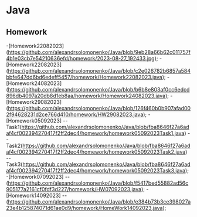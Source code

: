 # Java
## Homework
-[Homework22082023] (https://github.com/alexandrsolomonenko/Java/blob/9eb28a66b62c011757f4b1e03cb7e54210636efd/homework/2023-08-27_192433.jpg);
-[Homework22082023] (https://github.com/alexandrsolomonenko/Java/blob/c2e026782b6857a584bbfe647dd6bd6edeff5457/homework/Homework22082023.java);
-[Homework24082023] (https://github.com/alexandrsolomonenko/Java/blob/b6b8e803af0cc6edcd896db4097a20db8d1eb8aa/homework/Homework24082023.java);
-[Homework29082023] (https://github.com/alexandrsolomonenko/Java/blob/126f460b0b907afad002f94628231d2ce766d410/homework/HW29082023.java);
-[Homework05092023] -- Task1(https://github.com/alexandrsolomonenko/Java/blob/fba8646f27a6adaf4cf002394270417f2ff2dec4/homework/homework05092023Task1.java) -- Task2(https://github.com/alexandrsolomonenko/Java/blob/fba8646f27a6adaf4cf002394270417f2ff2dec4/homework/homework05092023Task2.java) --Task3(https://github.com/alexandrsolomonenko/Java/blob/fba8646f27a6adaf4cf002394270417f2ff2dec4/homework/homework05092023Task3.java);
-[Homework07092023] -- (https://github.com/alexandrsolomonenko/Java/blob/f5417bed55882ad56c905177a2161cf0fdf3d227/homework/HW07092023.java);
-[Homework14092023] -- (https://github.com/alexandrsolomonenko/Java/blob/e384b73b3ce398027a23e4b125874071d61ae0d9/homework/HomeWork14092023.java);
